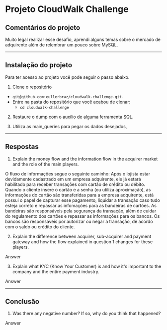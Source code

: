 # Projeto CloudWalk Challenge

## Comentários do projeto

Muito legal realizar esse desafio, aprendi alguns temas sobre o mercado de adquirente além de relembrar um pouco sobre MySQL.

---

## Instalação do projeto

Para ter acesso ao projeto você pode seguir o passo abaixo.

1. Clone o repositório
  * `git@github.com:eullerbraz/cloudwalk-challenge.git`.
  * Entre na pasta do repositório que você acabou de clonar:
    * `cd cloudwalk-challenge`

2. Restaure o dump com o auxílio de alguma ferramenta SQL.

3. Utiliza as main_queries para pegar os dados desejados,

---

## Respostas

1. Explain the money flow and the information flow in the acquirer market and the role of the main players.
  
O fluxo de informações segue o seguinte caminho: Após o lojista estar devidamente cadastrado em um empresa adquirente, ele já estará habilitado para receber transações com cartão de crédito ou débito. Quando o cliente insere o cartão e a senha (ou utiliza aproximação), as informações do cartão são transferidas para a empresa adquirente, está possui o papel de capturar esse pagamento, liquidar a transação caso tudo esteja correto e repassar as infomações para as bandeiras de cartões. As bandeiras são responsáveis pela segurança da transação, além de cuidar do regulamento dos cartões e repassar as informações para os bancos. Os bancos são responsáveis por autorizar ou negar a transação, de acordo com o saldo ou crédito do cliente. 

2. Explain the difference between acquirer, sub-acquirer and payment gateway and how the flow explained in question 1 changes for these players.
  
  Answer

3. Explain what KYC (Know Your Customer) is and how it's important to the company and the entire payment industry.

  Answer

---

## Conclusão

1. Was there any negative number? If so, why do you think that happened?

  Answer

